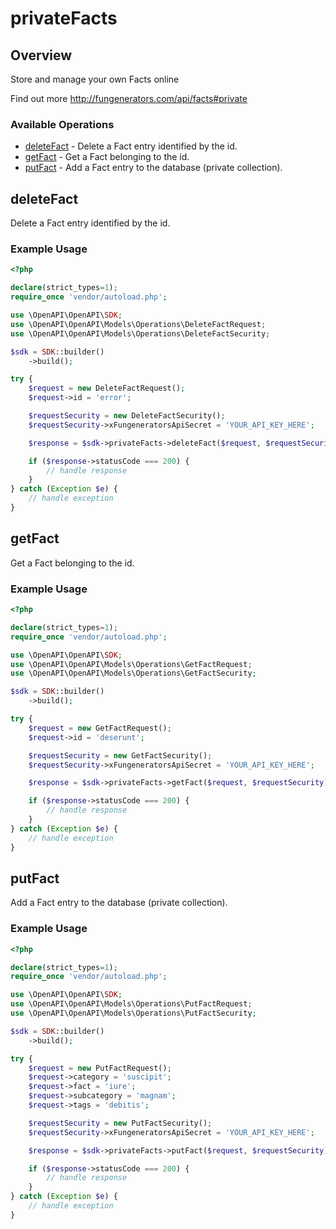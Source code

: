 # privateFacts

## Overview

Store and manage your own Facts online

Find out more
<http://fungenerators.com/api/facts#private>
### Available Operations

* [deleteFact](#deletefact) - Delete a Fact entry identified by the id.
* [getFact](#getfact) - Get a Fact belonging to the id.
* [putFact](#putfact) - Add a Fact entry to the database (private collection).

## deleteFact

Delete a Fact entry identified by the id.

### Example Usage

```php
<?php

declare(strict_types=1);
require_once 'vendor/autoload.php';

use \OpenAPI\OpenAPI\SDK;
use \OpenAPI\OpenAPI\Models\Operations\DeleteFactRequest;
use \OpenAPI\OpenAPI\Models\Operations\DeleteFactSecurity;

$sdk = SDK::builder()
    ->build();

try {
    $request = new DeleteFactRequest();
    $request->id = 'error';

    $requestSecurity = new DeleteFactSecurity();
    $requestSecurity->xFungeneratorsApiSecret = 'YOUR_API_KEY_HERE';

    $response = $sdk->privateFacts->deleteFact($request, $requestSecurity);

    if ($response->statusCode === 200) {
        // handle response
    }
} catch (Exception $e) {
    // handle exception
}
```

## getFact

Get a Fact belonging to the id.

### Example Usage

```php
<?php

declare(strict_types=1);
require_once 'vendor/autoload.php';

use \OpenAPI\OpenAPI\SDK;
use \OpenAPI\OpenAPI\Models\Operations\GetFactRequest;
use \OpenAPI\OpenAPI\Models\Operations\GetFactSecurity;

$sdk = SDK::builder()
    ->build();

try {
    $request = new GetFactRequest();
    $request->id = 'deserunt';

    $requestSecurity = new GetFactSecurity();
    $requestSecurity->xFungeneratorsApiSecret = 'YOUR_API_KEY_HERE';

    $response = $sdk->privateFacts->getFact($request, $requestSecurity);

    if ($response->statusCode === 200) {
        // handle response
    }
} catch (Exception $e) {
    // handle exception
}
```

## putFact

Add a Fact entry to the database (private collection).

### Example Usage

```php
<?php

declare(strict_types=1);
require_once 'vendor/autoload.php';

use \OpenAPI\OpenAPI\SDK;
use \OpenAPI\OpenAPI\Models\Operations\PutFactRequest;
use \OpenAPI\OpenAPI\Models\Operations\PutFactSecurity;

$sdk = SDK::builder()
    ->build();

try {
    $request = new PutFactRequest();
    $request->category = 'suscipit';
    $request->fact = 'iure';
    $request->subcategory = 'magnam';
    $request->tags = 'debitis';

    $requestSecurity = new PutFactSecurity();
    $requestSecurity->xFungeneratorsApiSecret = 'YOUR_API_KEY_HERE';

    $response = $sdk->privateFacts->putFact($request, $requestSecurity);

    if ($response->statusCode === 200) {
        // handle response
    }
} catch (Exception $e) {
    // handle exception
}
```
